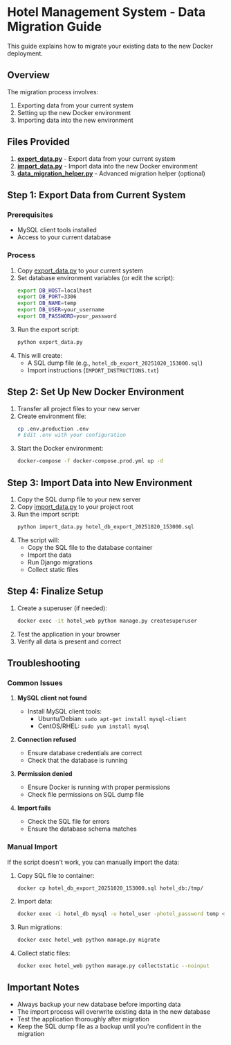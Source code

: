 # Hotel Management System - Data Migration Guide

This guide explains how to migrate your existing data to the new Docker deployment.

## Overview

The migration process involves:
1. Exporting data from your current system
2. Setting up the new Docker environment
3. Importing data into the new environment

## Files Provided

1. **[export_data.py](file:///c%3A/Users/varun/Desktop/Victoireus%20internship/hotel_project/export_data.py)** - Export data from your current system
2. **[import_data.py](file:///c%3A/Users/varun/Desktop/Victoireus%20internship/hotel_project/import_data.py)** - Import data into the new Docker environment
3. **[data_migration_helper.py](file:///c%3A/Users/varun/Desktop/Victoireus%20internship/hotel_project/data_migration_helper.py)** - Advanced migration helper (optional)

## Step 1: Export Data from Current System

### Prerequisites
- MySQL client tools installed
- Access to your current database

### Process
1. Copy [export_data.py](file:///c%3A/Users/varun/Desktop/Victoireus%20internship/hotel_project/export_data.py) to your current system
2. Set database environment variables (or edit the script):
   ```bash
   export DB_HOST=localhost
   export DB_PORT=3306
   export DB_NAME=temp
   export DB_USER=your_username
   export DB_PASSWORD=your_password
   ```
3. Run the export script:
   ```bash
   python export_data.py
   ```
4. This will create:
   - A SQL dump file (e.g., `hotel_db_export_20251020_153000.sql`)
   - Import instructions (`IMPORT_INSTRUCTIONS.txt`)

## Step 2: Set Up New Docker Environment

1. Transfer all project files to your new server
2. Create environment file:
   ```bash
   cp .env.production .env
   # Edit .env with your configuration
   ```
3. Start the Docker environment:
   ```bash
   docker-compose -f docker-compose.prod.yml up -d
   ```

## Step 3: Import Data into New Environment

1. Copy the SQL dump file to your new server
2. Copy [import_data.py](file:///c%3A/Users/varun/Desktop/Victoireus%20internship/hotel_project/import_data.py) to your project root
3. Run the import script:
   ```bash
   python import_data.py hotel_db_export_20251020_153000.sql
   ```
4. The script will:
   - Copy the SQL file to the database container
   - Import the data
   - Run Django migrations
   - Collect static files

## Step 4: Finalize Setup

1. Create a superuser (if needed):
   ```bash
   docker exec -it hotel_web python manage.py createsuperuser
   ```
2. Test the application in your browser
3. Verify all data is present and correct

## Troubleshooting

### Common Issues

1. **MySQL client not found**
   - Install MySQL client tools:
     - Ubuntu/Debian: `sudo apt-get install mysql-client`
     - CentOS/RHEL: `sudo yum install mysql`

2. **Connection refused**
   - Ensure database credentials are correct
   - Check that the database is running

3. **Permission denied**
   - Ensure Docker is running with proper permissions
   - Check file permissions on SQL dump file

4. **Import fails**
   - Check the SQL file for errors
   - Ensure the database schema matches

### Manual Import

If the script doesn't work, you can manually import the data:

1. Copy SQL file to container:
   ```bash
   docker cp hotel_db_export_20251020_153000.sql hotel_db:/tmp/
   ```

2. Import data:
   ```bash
   docker exec -i hotel_db mysql -u hotel_user -photel_password temp < hotel_db_export_20251020_153000.sql
   ```

3. Run migrations:
   ```bash
   docker exec hotel_web python manage.py migrate
   ```

4. Collect static files:
   ```bash
   docker exec hotel_web python manage.py collectstatic --noinput
   ```

## Important Notes

- Always backup your new database before importing data
- The import process will overwrite existing data in the new database
- Test the application thoroughly after migration
- Keep the SQL dump file as a backup until you're confident in the migration
